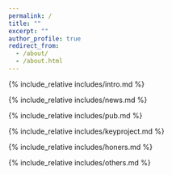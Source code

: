 ```yaml
---
permalink: /
title: ""
excerpt: ""
author_profile: true
redirect_from: 
  - /about/
  - /about.html
---
```


<span class='anchor' id='about-me'></span>
{% include_relative includes/intro.md %}


{% include_relative includes/news.md %}

{% include_relative includes/pub.md %}

{% include_relative includes/keyproject.md %}

{% include_relative includes/honers.md %}

{% include_relative includes/others.md %}



